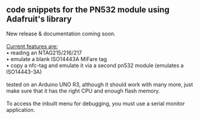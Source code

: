 ## code snippets for the PN532 module using Adafruit's library

New release & documentation coming soon.<br>
<br>
<ins>Current features are: </ins> <br>
• reading an NTAG215/216/217<br>
• emulate a blank ISO14443A MiFare tag<br>
• copy a nfc-tag and emulate it via a second pn532 module (emulates a ISO14443-3A)<br>
<br>
tested on an Arduino UNO R3, although it should work with many more, just make sure that it has the right CPU and enough flash memory.<br>  
To access the inbuilt menu for debugging, you must use a serial monitor application.
